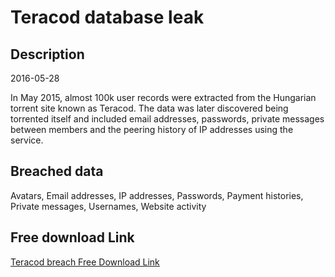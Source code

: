 # Teracod database leak

## Description

2016-05-28

In May 2015, almost 100k user records were extracted from the Hungarian torrent site known as Teracod. The data was later discovered being torrented itself and included email addresses, passwords, private messages between members and the peering history of IP addresses using the service.

## Breached data

Avatars, Email addresses, IP addresses, Passwords, Payment histories, Private messages, Usernames, Website activity

## Free download Link

[Teracod breach Free Download Link](https://tinyurl.com/2b2k277t)